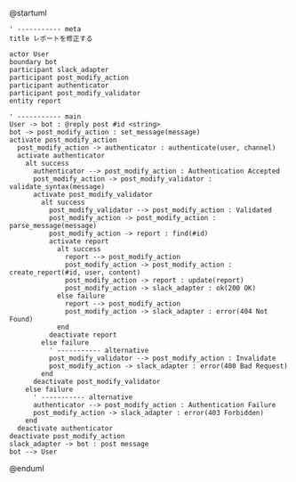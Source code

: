 @startuml

    ' ----------- meta
    title レポートを修正する

    actor User
    boundary bot
    participant slack_adapter
    participant post_modify_action
    participant authenticator
    participant post_modify_validator
    entity report

    ' ----------- main
    User -> bot : @reply post #id <string>
    bot -> post_modify_action : set_message(message)
    activate post_modify_action
      post_modify_action -> authenticator : authenticate(user, channel)
      activate authenticator
        alt success
          authenticator --> post_modify_action : Authentication Accepted
          post_modify_action -> post_modify_validator : validate_syntax(message)
          activate post_modify_validator
            alt success
              post_modify_validator --> post_modify_action : Validated
              post_modify_action -> post_modify_action : parse_message(message)
              post_modify_action -> report : find(#id)
              activate report
                alt success
                  report --> post_modify_action
                  post_modify_action -> post_modify_action : create_report(#id, user, content)
                  post_modify_action -> report : update(report)
                  post_modify_action -> slack_adapter : ok(200 OK)
                else failure
                  report --> post_modify_action
                  post_modify_action -> slack_adapter : error(404 Not Found)
                end
              deactivate report
            else failure
              ' ----------- alternative
              post_modify_validator --> post_modify_action : Invalidate
              post_modify_action -> slack_adapter : error(400 Bad Request)
            end
          deactivate post_modify_validator
        else failure
          ' ----------- alternative
          authenticator --> post_modify_action : Authentication Failure
          post_modify_action -> slack_adapter : error(403 Forbidden)
        end
      deactivate authenticator
    deactivate post_modify_action
    slack_adapter -> bot : post message
    bot --> User

@enduml
